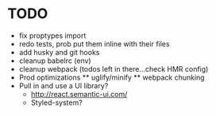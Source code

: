 # TODO
* fix proptypes import
* redo tests, prob put them inline with their files
* add husky and git hooks
* cleanup babelrc (env)
* cleanup webpack (todos left in there...check HMR config)
* Prod optimizations
** uglify/minify
** webpack chunking
* Pull in and use a UI library?
  * http://react.semantic-ui.com/
  * Styled-system?
